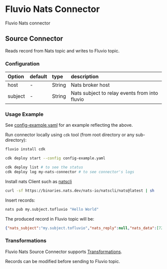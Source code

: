 # Fluvio Nats Connector
Fluvio Nats connector

## Source Connector
Reads record from Nats topic and writes to Fluvio topic.

### Configuration
| Option              | default  | type           | description                                                                                                    |
|:--------------------|:---------|:---------      |:---------------------------------------------------------------------------------------------------------------|
| host                | -        | String         | Nats broker host                                                                                               |
| subject             | -        | String         | Nats subject to relay events from into fluvio                                                                  |

### Usage Example

See [config-example.yaml](config-example.yaml) for an example reflecting the above.

Run connector locally using `cdk` tool (from root directory or any sub-directory):
```bash
fluvio install cdk

cdk deploy start --config config-example.yaml

cdk deploy list # to see the status
cdk deploy log my-nats-connector # to see connector's logs
```

Install nats Client such as [natscli](https://github.com/nats-io/natscli)
```bash
curl -sf https://binaries.nats.dev/nats-io/natscli/nats@latest | sh
```

Insert records:
```bash
nats pub my.subject.tofluvio "Hello World"
```

The produced record in Fluvio topic will be:
```json
{"nats_subject":"my.subject.tofluvio","nats_reply":null,"nats_data":[72,101,108,108,111,32,87,111,114,108,100]}
```

### Transformations
Fluvio Nats Source Connector supports [Transformations](https://www.fluvio.io/docs/concepts/transformations-chain/).

Records can be modified before sending to Fluvio topic.



